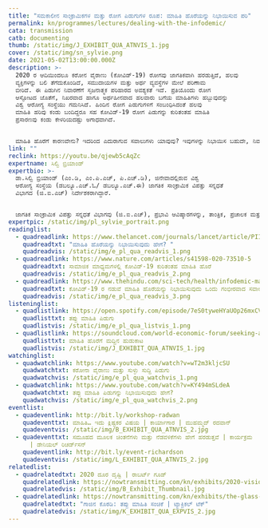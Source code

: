 ```yaml
---
title: "ಸಮಕಾಲೀನ ಸಾಂಕ್ರಾಮಿಕಗಳ ಮತ್ತು ರೋಗ ಪಿಡುಗುಗಳ ರೂಪ: ಮಾಹಿತಿ ಹೊರೆಯನ್ನು ನಿಭಾಯಿಸುವ ಪರಿ"
permalink: kn/programmes/lectures/dealing-with-the-infodemic/
cata: transmission
catb: documenting
thumb: /static/img/J_EXHIBIT_QUA_ATNVIS_1.jpg
cover: /static/img/sn_sylvie.png
date: 2021-05-02T13:00:00.000Z
description: >-
  2020 ರ ಆದಿಯಿಂದಲೂ ಕರೋನ ವೈರಾಣು (ಕೋವಿಡ್-19‌) ರೋಗವು ಜಾಗತಿಕವಾಗಿ ಹರಡುತ್ತಿದೆ, ಹಲವು
  ವ್ಯಕ್ತಿಗಳನ್ನು ಬಲಿ ತೆಗೆದುಕೊಂಡಿದೆ, ಸಮುದಾಯಗಳ ಮತ್ತು ಅರ್ಥ ವ್ಯವಸ್ಥೆಗಳ ಮೇಲೆ ಪರಿಣಾಮ
  ಬೀರಿದೆ. ಈ ಪಿಡುಗಿನ ನಿವಾರಣೆಗೆ ಸೃಜನಾತ್ಮಕ ಪರಿಹಾರದ ಅವಶ್ಯಕತೆ ಇದೆ. ಪ್ರತಿಯೊಂದು ರೋಗ
  ಆಸ್ಫೋಟದ ಜೊತೆಗೆ, ನಿಖರವಾದ ಹಾಗೂ ಅರ್ಥಹೀನವಾದ ಹಲವಾರು ಬಗೆಯ ಮಾಹಿತಿಗಳು ಹಬ್ಬುವುದನ್ನು
  ವಿಶ್ವ ಆರೋಗ್ಯ ಸಂಸ್ಥೆಯು ಗಮನಿಸಿದೆ. ಹಿಂದಿನ ರೋಗ ಪಿಡುಗುಗಳಿಗೆ ಸಂಬಂಧಿಸಿದಂತೆ ಹಲವು
  ಮಾಹಿತಿ ಹರಿವು ಕಂಡು ಬಂದಿದ್ದರೂ ಸಹ ಕೋವಿಡ್-19‌ ರೋಗ ಪಿಡುಗನ್ನು ಕುರಿತಂತಹ ಮಾಹಿತಿ
  ಪ್ರಸಾರಣವು ಕಂಡು ಕೇಳರಿಯದಷ್ಟು ಅಗಾಧವಾಗಿದೆ. 


  ಮಾಹಿತಿ ಹೊರೆಗೆ ಕಾರಣವೇನು? ಇದರಿಂದ ಎದುರಾಗುವ ಸವಾಲುಗಳು ಯಾವುವು? ಇವುಗಳನ್ನು ನಿಭಾಯಿಸ ಬಹುದೇ, ನಿವಾರಿಸ ಬಹುದೇ? ಮಾಹಿತಿ ಹರಿವು ಪಿಡುಗನ್ನು ನಿರ್ವಹಿಸಲು ಹೊಸ ತಂತ್ರಜ್ಞಾನವನ್ನು ಹೇಗೆ ಬಳಸಬೇಕು? ಈ ಭಾಷಣದಲ್ಲಿ, ಇಂತಹ ಹಲವಾರು ಪ್ರಶ್ನೆಗಳನ್ನು ಚರ್ಚಿಸಲಾಗುವುದು.
link: ""
reclink: https://youtu.be/qjewb5cAqZc
expertname: ಸಿಲ್ವಿ ಬ್ರಿಯಾಂಡ್‌
expertbio: >-
  ಡಾ.ಸಿಲ್ವಿ ಬ್ರಿಯಾಂಡ್‌ (ಎಂ.ಡಿ, ಎಂ.ಪಿ.ಎಚ್‌, ಪಿ.ಎಚ್.ಡಿ), ಜಿನೇವಾದಲ್ಲಿರುವ ವಿಶ್ವ
  ಆರೋಗ್ಯ ಸಂಸ್ಥೆಯ (ಡಬಲ್ಯೂ.ಎಚ್.ಓ/ ಡಬಲ್ಯೂ.ಎಚ್.ಈ) ಜಾಗತಿಕ ಸಾಂಕ್ರಾಮಿಕ ವಿಪತ್ತು ಸನ್ನಧತೆ
  ವಿಭಾಗದ (ಜಿ.ಐ.ಎಚ್)‌ ನಿರ್ದೇಶಕರಾಗಿದ್ದಾರೆ.


  ಜಾಗತಿಕ ಸಾಂಕ್ರಾಮಿಕ ವಿಪತ್ತು ಸನ್ನಧತೆ ವಿಭಾಗವು (ಜಿ.ಐ.ಎಚ್)‌, ಪ್ರಭಾವಿ ಆವಿಷ್ಕಾರಗಳನ್ನು, ತಾಂತ್ರಿಕ, ಪ್ರಚಾಲಕ ಮತ್ತು ಕ್ರಮಬದ್ಧ ಸಹಭಾಗಿತ್ವವನ್ನು ಒಟ್ಟುಗೂಡಿಸಿ, ಸಾಕ್ಷಿ ಆಧಾರಿತ ಚಟುವಟಿಕೆಗಳನ್ನು ಅಳವಡಿಸಿಕೊಂಡು, ಪ್ರಸಕ್ತ ಇರುವಂತಹ ಹಾಗೂ ಮುಂದೆ ಸಂಭವಿಸ ಬಹುದಾದ ಸಾಂಕ್ರಾಮಿಕ ರೋಗಗಳ ನಿವಾರಣೆಗೆ ಜಾಗತಿಕ ಪ್ರಯತ್ನಗಳನ್ನು ರೂಪಿಸುವಲ್ಲಿ ಸಕ್ರಿಯವಾಗಿದೆ.
expertpic: /static/img/pl_sylvie_portrait.png
readinglist:
  - quadreadlink: https://www.thelancet.com/journals/lancet/article/PIIS0140-6736(20)30461-X/fulltext
    quadreadtxt: "ಮಾಹಿತಿ ಹೊರೆಯನ್ನು ನಿಭಾಯಿಸುವುದು ಹೇಗೆ? "
    quadreadvis: /static/img/e_pl_qua_readvis_1.png
  - quadreadlink: https://www.nature.com/articles/s41598-020-73510-5
    quadreadtxt: ಸಾಮಾಜಿಕ ಮಾಧ್ಯಮಗಳಲ್ಲಿ ಕೋವಿಡ್-19‌ ಕುರಿತಂತಹ ಮಾಹಿತಿ ಹೊರೆ
    quadreadvis: /static/img/e_pl_qua_readvis_2.png
  - quadreadlink: https://www.thehindu.com/sci-tech/health/infodemic-management-a-serious-challenge-during-covid-19-soumya-swaminathan/article32911994.ece
    quadreadtxt: ಕೋವಿಡ್-19‌ ರ ನಡುವೆ ಮಾಹಿತಿ ಹೊರೆಯನ್ನು ನಿಭಾಯಿಸುವುದು ಒಂದು ಗಂಭೀರವಾದ ಸವಾಲಾಗಿದೆ
    quadreadvis: /static/img/e_pl_qua_readvis_3.png
listeninglist:
  - quadlistlink: https://open.spotify.com/episode/7eS0tyweHYaUOp26mxCVIL?si=urw8qoNwRZyM6udXVvR8DA
    quadlisttxt: ತಪ್ಪು ಮಾಹಿತಿ ಪಿಡುಗು
    quadlistvis: /static/img/e_pl_qua_listvis_1.png
  - quadlistlink: https://soundcloud.com/world-economic-forum/seeking-a-cure-for-the
    quadlisttxt: ಮಾಹಿತಿ ಹೊರೆಗೆ ಮದ್ದಿನ ಹುಡುಕಾಟ
    quadlistvis: /static/img/J_EXHIBIT_QUA_ATNVIS_1.jpg
watchinglist:
  - quadwatchlink: https://www.youtube.com/watch?v=wT2m3kljcSU
    quadwatchtxt: ಕರೋನಾ ವೈರಾಣು ಮತ್ತು ಸುಳ್ಳು ಸುದ್ದಿ ಪಿಡುಗು
    quadwatchvis: /static/img/e_pl_qua_watchvis_1.png
  - quadwatchlink: https://www.youtube.com/watch?v=KY494mSLdeA
    quadwatchtxt: ತಪ್ಪು ಮಾಹಿತಿ ಪಿಡುಗನ್ನು ನಿಭಾಯಿಸುವುದು ಹೇಗೆ?
    quadwatchvis: /static/img/e_pl_qua_watchvis_2.png
eventlist:
  - quadeventlink: http://bit.ly/workshop-radwan
    quadeventtxt: ಮಾಹಿತಿ… ಇದು ಕ್ಲಿಷ್ಟಕರ ವಿಷಯ | ಕಾರ್ಯಾಗಾರ | ಮುಹಮ್ಮದ್‌ ರದವಾನ್‌
    quadeventvis: /static/img/B_EXHIBIT_QUA_ATNVIS_2.jpg
  - quadeventtxt: ಸಮೂಹದ ಮೂಲಕ ಚಿಂತನೆಗಳು ಮತ್ತು ನೆಡವಳಿಕೆಗಳು ಹೇಗೆ ಹರಡುತ್ತವೆ | ಕಾರ್ಯಕ್ರಮ
      | ಡೇನಿಯಲ್‌ ರಿಚರ್ಡ್‌ಸನ್
    quadeventlink: http://bit.ly/event-richardson
    quadeventvis: /static/img/L_EXHIBIT_QUA_ATNVIS_2.jpg
relatedlist:
  - quadrelatedtxt: 2020 ದೂರ ದೃಷ್ಟಿ | ರಾಬರ್ಟ್‌ ಗೂಡ್‌
    quadrelatedlink: https://nowtransmitting.com/kn/exhibits/2020-vision/
    quadrelatedvis: /static/img/B_Exhibit_Thumbnail.jpg
  - quadrelatedlink: https://nowtransmitting.com/kn/exhibits/the-glass-room/
    quadrelatedtxt: "ಗಾಜಿನ ಕೊಠಡಿ: ತಪ್ಪು ಮಾಹಿತಿ ಸಂಚಿಕೆ | ಟ್ಯಾಕ್ಟಿಕಲ್‌ ಟೆಕ್"
    quadrelatedvis: /static/img/K_EXHIBIT_QUA_EXPVIS_2.jpg
---
```

